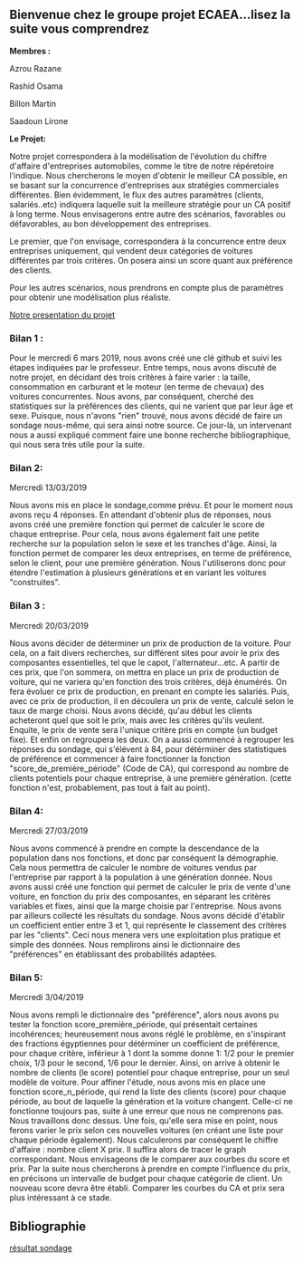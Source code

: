 ## Bienvenue chez le groupe projet ECAEA...lisez la suite vous comprendrez

**Membres :**

Azrou Razane

Rashid Osama

Billon Martin

Saadoun Lirone

**Le Projet:**

Notre projet correspondera à la modélisation de l'évolution du chiffre d'affaire d'entreprises automobiles, comme le titre de notre répéretoire l'indique.
Nous chercherons le moyen d'obtenir le meilleur CA possible, en se basant sur la concurrence d'entreprises aux stratégies commerciales différentes.
Bien évidemment, le flux des autres paramètres (clients, salariés..etc) indiquera laquelle suit la meilleure stratégie pour un CA positif à long terme.
Nous envisagerons entre autre des scénarios, favorables ou défavorables, au bon développement des entreprises.

Le premier, que l'on envisage, correspondera à la concurrence entre deux entreprises uniquement, qui vendent deux catégories de voitures différentes par trois critères.
On posera ainsi un score quant aux préférence des clients.

Pour les autres scénarios, nous prendrons en compte plus de paramètres pour obtenir une modélisation plus réaliste.

[Notre presentation du projet](ARE.pdf)

### Bilan 1 : 
Pour le mercredi 6 mars 2019, nous avons créé une clé github et suivi les étapes indiquées par le professeur. 
Entre temps, nous avons discuté de notre projet, en décidant des trois critères à faire varier : la taille, consommation en carburant et le moteur (en terme de chevaux) des voitures concurrentes. Nous avons, par conséquent, cherché des statistiques sur la préférences des clients, qui ne varient que par leur âge et sexe. Puisque, nous n'avons "rien" trouvé, nous avons décidé de faire un sondage nous-même, qui sera ainsi notre source.
Ce jour-là, un intervenant nous a aussi expliqué comment faire une bonne recherche bibliographique, qui nous sera très utile pour la suite.

### Bilan 2:
Mercredi 13/03/2019

Nous avons mis en place le sondage,comme prévu. Et pour le moment nous avons reçu 4 réponses.
En attendant d'obtenir plus de réponses, nous avons créé une première fonction qui permet de calculer le score de chaque entreprise. Pour cela, nous avons également fait une petite recherche sur la population selon le sexe et les tranches d'âge. 
Ainsi, la fonction permet de comparer les deux entreprises, en terme de préférence, selon le client, pour une première génération.
Nous l'utiliserons donc pour étendre l'estimation à plusieurs générations et en variant les voitures "construites".

### Bilan 3 :
Mercredi 20/03/2019

Nous avons décider de déterminer un prix de production de la voiture. Pour cela, on a fait divers recherches, sur différent sites pour avoir le prix des composantes essentielles, tel que le capot, l'alternateur...etc. A partir de ces prix, que l'on sommera, on mettra en place un prix de production de voiture, qui ne variera qu'en fonction des trois critères, déjà énumérés. On fera évoluer ce prix de production, en prenant en compte les salariés.
Puis, avec ce prix de production, il en découlera un prix de vente, calculé selon le taux de marge choisi.
Nous avons décidé, qu'au début les clients acheteront quel que soit le prix, mais avec les critères qu'ils veulent. Enquite, le prix de vente sera l'unique critère pris en compte (un budget fixe). Et enfin on regroupera les deux. 
On a aussi commencé à regrouper les réponses du sondage, qui s'élévent à 84, pour détérminer des statistiques de préférence et commencer à faire fonctionner la fonction "score_de_première_période" (Code de CA), qui correspond au nombre de clients potentiels pour chaque entreprise, à une première génération. (cette fonction n'est, probablement, pas tout à fait au point).


### Bilan 4:
Mercredi 27/03/2019

Nous avons commencé à prendre en compte la descendance de la population dans nos fonctions, et donc par conséquent la démographie. Cela nous permettra de calculer le nombre de voitures vendus par l'entreprise par rapport à la population à une génération donnée. 
Nous avons aussi créé une fonction qui permet de calculer le prix de vente d'une voiture, en fonction du prix des composantes, en séparant les critères variables et fixes, ainsi que la marge choisie par l'entreprise.
Nous avons par ailleurs collecté les résultats du sondage. Nous avons décidé d'établir un coefficient entier entre 3 et 1, qui représente le classement des critères par les "clients". Ceci nous menera vers une exploitation plus pratique et simple des données. Nous remplirons ainsi le dictionnaire des "préférences" en établissant des probabilités adaptées.

### Bilan 5:
Mercredi 3/04/2019

Nous avons rempli le dictionnaire des "préférence", alors nous avons pu tester la fonction score_première_période, qui présentait
certaines incohérences; heureusement nous avons réglé le problème, en s'inspirant des fractions égyptiennes pour détérminer un coefficient de préférence, pour chaque critère, inférieur à 1 dont la somme donne 1: 1/2 pour le premier choix, 1/3 pour le second, 1/6 pour le dernier. Ainsi, on arrive à obtenir le nombre de clients (le score) potentiel pour chaque entreprise, pour un seul modèle de voiture. Pour affiner l'étude, nous avons mis en place une fonction score_n_période, qui rend la liste des clients (score) pour chaque période, au bout de laquelle la génération et la voiture changent. Celle-ci ne fonctionne toujours pas, suite à une erreur que nous ne comprenons pas. Nous travaillons donc dessus. Une fois, qu'elle sera mise en point, nous ferons varier le prix selon ces nouvelles voitures (en créant une liste pour chaque période également). Nous calculerons par conséquent le chiffre d'affaire : nombre client X prix. Il suffira alors de tracer le graph correspondant. Nous envisageons de le comparer aux courbes du score et prix.
Par la suite nous chercherons à prendre en compte l'influence du prix, en précisons un intervalle de budget pour chaque catégorie de client. Un nouveau score devra être établi. Comparer les courbes du CA et prix sera plus intéressant à ce stade. 

## Bibliographie
[résultat sondage](sondage.pdf)
